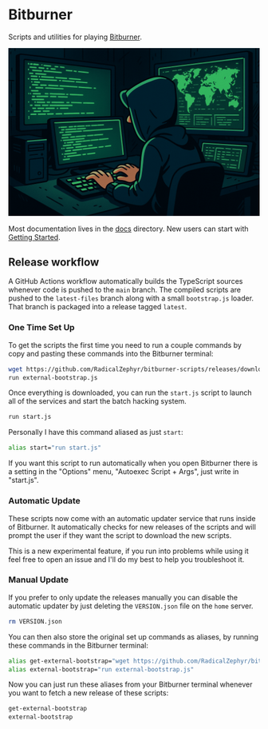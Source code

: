 # Bitburner

Scripts and utilities for playing [Bitburner](https://bitburner-official.github.io/).

![A stylized digital illustration of a person in a dark hoodie sitting at a desk with multiple glowing green computer screens. The central screen displays code, while another shows a world map with data overlays. The atmosphere is dark and moody, evoking themes of hacking or cybersecurity.](images/hackers-whimsy.png?raw=true)

Most documentation lives in the [docs](./docs) directory. New users can start with [Getting Started](docs/getting-started.md).

## Release workflow

A GitHub Actions workflow automatically builds the TypeScript sources whenever code is pushed to the `main` branch. The compiled scripts are pushed to the `latest-files` branch along with a small `bootstrap.js` loader. That branch is packaged into a release tagged `latest`.

### One Time Set Up

To get the scripts the first time you need to run a couple commands by
copy and pasting these commands into the Bitburner terminal:

```bash
wget https://github.com/RadicalZephyr/bitburner-scripts/releases/download/latest/bootstrap.js external-bootstrap.js
run external-bootstrap.js
```

Once everything is downloaded, you can run the `start.js` script to
launch all of the services and start the batch hacking system.

```bash
run start.js
```

Personally I have this command aliased as just `start`:

```bash
alias start="run start.js"
```

If you want this script to run automatically when you open Bitburner
there is a setting in the "Options" menu, "Autoexec Script + Args",
just write in "start.js".


### Automatic Update

These scripts now come with an automatic updater service that runs
inside of Bitburner. It automatically checks for new releases of the
scripts and will prompt the user if they want the script to download
the new scripts.

This is a new experimental feature, if you run into problems while
using it feel free to open an issue and I'll do my best to help you
troubleshoot it.


### Manual Update

If you prefer to only update the releases manually you can disable the
automatic updater by just deleting the `VERSION.json` file on the
`home` server.

```bash
rm VERSION.json
```

You can then also store the original set up commands as aliases, by
running these commands in the Bitburner terminal:

```bash
alias get-external-bootstrap="wget https://github.com/RadicalZephyr/bitburner-scripts/releases/download/latest/bootstrap.js external-bootstrap.js"
alias external-bootstrap="run external-bootstrap.js"
```

Now you can just run these aliases from your Bitburner terminal
whenever you want to fetch a new release of these scripts:

```bash
get-external-bootstrap
external-bootstrap
```
